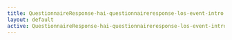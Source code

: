 ```yaml
---
title: QuestionnaireResponse-hai-questionnaireresponse-los-event-intro
layout: default
active: QuestionnaireResponse-hai-questionnaireresponse-los-event-intro
---
```


